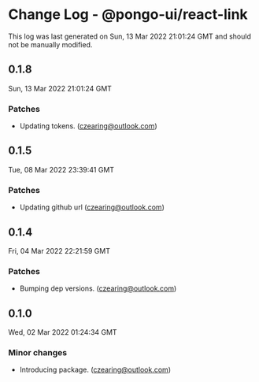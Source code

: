 # Change Log - @pongo-ui/react-link

This log was last generated on Sun, 13 Mar 2022 21:01:24 GMT and should not be manually modified.

<!-- Start content -->

## 0.1.8

Sun, 13 Mar 2022 21:01:24 GMT

### Patches

- Updating tokens. (czearing@outlook.com)

## 0.1.5

Tue, 08 Mar 2022 23:39:41 GMT

### Patches

- Updating github url (czearing@outlook.com)

## 0.1.4

Fri, 04 Mar 2022 22:21:59 GMT

### Patches

- Bumping dep versions. (czearing@outlook.com)

## 0.1.0

Wed, 02 Mar 2022 01:24:34 GMT

### Minor changes

- Introducing package. (czearing@outlook.com)
